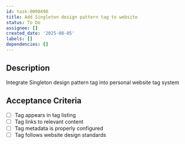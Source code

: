 ```yaml
---
id: task-0000490
title: Add Singleton design pattern tag to website
status: To Do
assignee: []
created_date: '2025-08-05'
labels: []
dependencies: []
---
```


## Description

Integrate Singleton design pattern tag into personal website tag system

## Acceptance Criteria

- [ ] Tag appears in tag listing
- [ ] Tag links to relevant content
- [ ] Tag metadata is properly configured
- [ ] Tag follows website design standards

